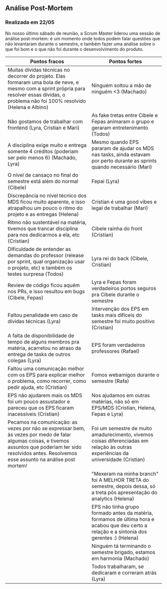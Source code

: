 ## Análise Post-Mortem

### Realizada em 22/05

No nosso último sábado de reunião, a Scrum Master liderou uma sessão de análise post-mortem: é um momento onde todos podem falar questões que não levantaram durante o semestre, e também fazer uma análise sobre o que foi bom e o que não foi durante o desenvolvimento do produto.

| **Pontos fracos** | **Pontos fortes** |
| ------------- | ------------- |
|Muitas dívidas técnicas no decorrer do projeto. Elas formaram uma bola de neve, e mesmo com a sprint própria para resolver essas dívidas, o problema não foi 100% resolvido (Helena e Albino)	| Ninguém soltou a mão de ninguém <3 (Machado)	|
Não gostamos de trabalhar com frontend (Lyra, Cristian e Mari) | As fake tretas entre Cibele e Fepas animaram o grupo e geraram entretenimento (Todos) |
A disciplina exige muito e entrega somente 4 créditos (poderiam ser pelo menos 6) (Machado, Lyra) |	Mesmo quando EPS pararam de ajudar os MDS nas tasks, ainda estavam por perto durante as sprints quando necessário (Mari) |
O nível de cansaço no final do semestre está além do normal (Cibele) | Fepai (Lyra)	|
Discrepância no nível técnico dos MDS ficou muito aparente, e isso atrapalhou um pouco o ritmo do projeto e as entregas (Helena)		| Cristian é uma good vibes e legal de trabalhar (Mari)	|
Ritmo não sustentável na matéria, tivemos que trancar disciplina para nos dedicarmos a ela, etc (Cristian)	|Cibele rainha do front (Cristian)	|
DIficuldade de entender as demandas do professor (release por sprint, qual organização usar o projeto, etc) e também os testes surpresa (Todos) | Lyra rei do back (Cibele, Cristian) |
Review de código ficou aquém nos PRs, e isso resultou em bugs (Cibele, Fepas) |		Lyra e Fepas foram verdadeiros portos seguros pra Cibele durante o semestre	|
Faltou penalidade em caso de dívidas técnicas (Lyra) | Intervenção dos EPS em tasks mais difíceis do semestre foi muito positivo (Cristian)	|
A falta de disponibilidade de tempo de alguns membros pra matéria, acarretou no atraso da entrega de tasks de outros colegas (Lyra) |	EPS foram verdadeiros professores (Rafael)	
Faltou uma comunicação melhor com os EPS para explicar melhor o problema, como recorrer, como pedir ajuda, etc (Cristian) | 		Fomos webamigos durante o semestre (Rafa)	
EPS não ajudarem mais os MDS foi um pouco assustador e pareceu que os EPS ficaram inacessíveis (Cristian) | Nos ajudamos em outras matérias, não só em EPS/MDS (Cristian, Helena, Fepas e Lyra)	|
Pecamos na comunicação: as vezes por não se expressar bem, às vezes por medo de falar algumas coisas, e tivemos assuntos que poderiam ter sido resolvidos antes. Resolvemos esse assunto na análise post mortem! | 		Foi um semestre de muito amadurecimento, vivemos coisas diferenciadas em relação às outras experiências da universidade (Cristian)
|| "Mexeram na minha branch" foi A MELHOR TRETA do semestre, depois dessa, só a treta pós apresentação do analytics (Helena)	
|| EPS não tinha grupo formado antes da matéria, formamos de última hora e acabou que deu certo a relação e a sintonia dos gerentes :)     (Helena)	
|| Ninguém tá terminando o semestre brigado, estamos em harmonia (Machado)	
|| Todos trabalharam, se dedicaram e correram atrás (Lyra)	 	